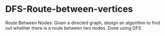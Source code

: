 # DFS-Route-between-vertices
Route Between Nodes: Given a directed graph, design an algorithm to find out whether there is a route between two nodes. Done using DFS
